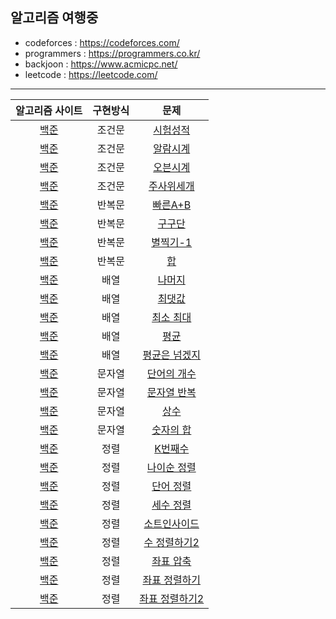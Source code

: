 ## 알고리즘 여행중 ## 

- codeforces : https://codeforces.com/ 
- programmers : https://programmers.co.kr/ 
- backjoon : https://www.acmicpc.net/
- leetcode : https://leetcode.com/
---
| 알고리즘 사이트 | 구현방식 | 문제 |
| :------: | :--: |:-----------:|
| [백준](https://www.acmicpc.net/problem/9498) | 조건문 | [시험성적](https://github.com/Kiminwoo/algorithmTour/blob/main/baekjoon/%EC%A1%B0%EA%B1%B4%EB%AC%B8/%EC%8B%9C%ED%97%98_%EC%84%B1%EC%A0%81.js) |
| [백준](https://www.acmicpc.net/problem/2884) | 조건문 | [알람시계](https://github.com/Kiminwoo/algorithmTour/blob/main/baekjoon/%EC%A1%B0%EA%B1%B4%EB%AC%B8/%EC%95%8C%EB%9E%8C_%EC%8B%9C%EA%B3%84.js) |
| [백준](https://www.acmicpc.net/problem/2525) | 조건문 | [오븐시계](https://github.com/Kiminwoo/algorithmTour/blob/main/baekjoon/%EC%A1%B0%EA%B1%B4%EB%AC%B8/%EC%98%A4%EB%B8%90_%EC%8B%9C%EA%B3%84.js) |
| [백준](https://www.acmicpc.net/problem/2480) | 조건문 | [주사위세개](https://github.com/Kiminwoo/algorithmTour/blob/main/baekjoon/%EC%A1%B0%EA%B1%B4%EB%AC%B8/%EC%A3%BC%EC%82%AC%EC%9C%84_%EC%84%B8%EA%B0%9C.js) |
| [백준](https://www.acmicpc.net/problem/15552) | 반복문 | [빠른A+B](https://github.com/Kiminwoo/algorithmTour/blob/main/baekjoon/%EB%B0%98%EB%B3%B5%EB%AC%B8/A%2BB.js) |
| [백준](https://www.acmicpc.net/problem/2739) | 반복문 | [구구단](https://github.com/Kiminwoo/algorithmTour/blob/main/baekjoon/%EB%B0%98%EB%B3%B5%EB%AC%B8/%EA%B5%AC%EA%B5%AC%EB%8B%A8.js) |
| [백준](https://www.acmicpc.net/problem/2438) | 반복문 | [별찍기-1](https://github.com/Kiminwoo/algorithmTour/blob/main/baekjoon/%EB%B0%98%EB%B3%B5%EB%AC%B8/%EB%B3%84%EC%B0%8D%EA%B8%B0-1.js) |
| [백준](https://www.acmicpc.net/problem/8393) | 반복문 | [합](https://github.com/Kiminwoo/algorithmTour/blob/main/baekjoon/%EB%B0%98%EB%B3%B5%EB%AC%B8/%ED%95%A9.js) |
| [백준](https://www.acmicpc.net/problem/3052) | 배열 | [나머지](https://github.com/Kiminwoo/algorithmTour/blob/main/baekjoon/%EB%B0%B0%EC%97%B4/%EB%82%98%EB%A8%B8%EC%A7%80.js) |
| [백준](https://www.acmicpc.net/problem/2562) | 배열 | [최댓값](https://github.com/Kiminwoo/algorithmTour/blob/main/baekjoon/%EB%B0%B0%EC%97%B4/%EC%B5%9C%EB%8C%93%EA%B0%92.js) |
| [백준](https://www.acmicpc.net/problem/10818) | 배열 | [최소 최대](https://github.com/Kiminwoo/algorithmTour/blob/main/baekjoon/%EB%B0%B0%EC%97%B4/%EC%B5%9C%EC%86%8C_%EC%B5%9C%EB%8C%80.js) |
| [백준](https://www.acmicpc.net/problem/1546) | 배열 | [평균](https://github.com/Kiminwoo/algorithmTour/blob/main/baekjoon/%EB%B0%B0%EC%97%B4/%ED%8F%89%EA%B7%A0.js) |
| [백준](https://www.acmicpc.net/problem/4344) | 배열 | [평균은 넘겠지](https://github.com/Kiminwoo/algorithmTour/blob/main/baekjoon/%EB%B0%B0%EC%97%B4/%ED%8F%89%EA%B7%A0%EC%9D%80_%EB%84%98%EA%B2%A0%EC%A7%80.js) |
| [백준](https://www.acmicpc.net/problem/1152) | 문자열 | [단어의 개수](https://github.com/Kiminwoo/algorithmTour/blob/main/baekjoon/%EB%AC%B8%EC%9E%90%EC%97%B4/%EB%8B%A8%EC%96%B4%EC%9D%98_%EA%B0%9C%EC%88%98.js) |
| [백준](https://www.acmicpc.net/problem/2675) | 문자열 | [문자열 반복](https://github.com/Kiminwoo/algorithmTour/blob/main/baekjoon/%EB%AC%B8%EC%9E%90%EC%97%B4/%EB%AC%B8%EC%9E%90%EC%97%B4_%EB%B0%98%EB%B3%B5.js) |
| [백준](https://www.acmicpc.net/problem/2908) | 문자열 | [상수](https://github.com/Kiminwoo/algorithmTour/blob/main/baekjoon/%EB%AC%B8%EC%9E%90%EC%97%B4/%EC%83%81%EC%88%98.js) |
| [백준](https://www.acmicpc.net/problem/11720) | 문자열 | [숫자의 합](https://github.com/Kiminwoo/algorithmTour/blob/main/baekjoon/%EB%AC%B8%EC%9E%90%EC%97%B4/%EC%88%AB%EC%9E%90%EC%9D%98_%ED%95%A9.js) |
| [백준](https://www.acmicpc.net/problem/1300) | 정렬 | [K번째수](https://github.com/Kiminwoo/algorithmTour/blob/607c438bfcac6cf00c1eb81273d6d290ac7f2334/baekjoon/K%EB%B2%88%EC%A7%B8%EC%88%98.js) |
| [백준](https://www.acmicpc.net/problem/10814) | 정렬 | [나이순 정렬](https://github.com/Kiminwoo/algorithmTour/blob/607c438bfcac6cf00c1eb81273d6d290ac7f2334/baekjoon/%EB%82%98%EC%9D%B4%EC%88%9C_%EC%A0%95%EB%A0%AC_10814.js) |
| [백준](https://www.acmicpc.net/problem/1181) | 정렬 | [단어 정렬](https://github.com/Kiminwoo/algorithmTour/blob/607c438bfcac6cf00c1eb81273d6d290ac7f2334/baekjoon/%EB%8B%A8%EC%96%B4_%EC%A0%95%EB%A0%AC.js) |
| [백준](https://www.acmicpc.net/problem/2752) | 정렬 | [세수 정렬](https://github.com/Kiminwoo/algorithmTour/blob/607c438bfcac6cf00c1eb81273d6d290ac7f2334/baekjoon/%EC%84%B8%EC%88%98%EC%A0%95%EB%A0%AC.js) |
| [백준](https://www.acmicpc.net/problem/1427) | 정렬 | [소트인사이드](https://github.com/Kiminwoo/algorithmTour/blob/607c438bfcac6cf00c1eb81273d6d290ac7f2334/baekjoon/%EC%86%8C%ED%8A%B8%EC%9D%B8%EC%82%AC%EC%9D%B4%EB%93%9C_1427.js) |
| [백준](https://www.acmicpc.net/problem/2751) | 정렬 | [수 정렬하기2](https://github.com/Kiminwoo/algorithmTour/blob/607c438bfcac6cf00c1eb81273d6d290ac7f2334/baekjoon/%EC%88%98_%EC%A0%95%EB%A0%AC%ED%95%98%EA%B8%B0_2.js) |
| [백준](https://www.acmicpc.net/problem/18870) | 정렬 | [좌표 압축](https://github.com/Kiminwoo/algorithmTour/blob/607c438bfcac6cf00c1eb81273d6d290ac7f2334/baekjoon/%EC%A2%8C%ED%91%9C_%EC%95%95%EC%B6%95_18870.js) |
| [백준](https://www.acmicpc.net/problem/11650) | 정렬 | [좌표 정렬하기](https://github.com/Kiminwoo/algorithmTour/blob/607c438bfcac6cf00c1eb81273d6d290ac7f2334/baekjoon/%EC%A2%8C%ED%91%9C_%EC%A0%95%EB%A0%AC%ED%95%98%EA%B8%B0.js) |
| [백준](https://www.acmicpc.net/problem/11651) | 정렬 | [좌표 정렬하기2](https://github.com/Kiminwoo/algorithmTour/blob/607c438bfcac6cf00c1eb81273d6d290ac7f2334/baekjoon/%EC%A2%8C%ED%91%9C_%EC%A0%95%EB%A0%AC%ED%95%98%EA%B8%B02.js) |
